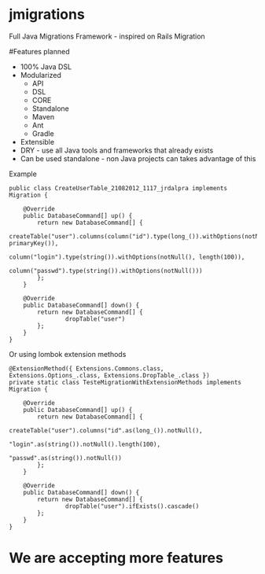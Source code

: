 jmigrations
===========

Full Java Migrations Framework - inspired on Rails Migration

#Features planned

- 100% Java DSL
- Modularized
  - API 
  - DSL
  - CORE
  - Standalone
  - Maven
  - Ant
  - Gradle
- Extensible 
- DRY - use all Java tools and frameworks that already exists
- Can be used standalone - non Java projects can takes advantage of this

Example

	public class CreateUserTable_21082012_1117_jrdalpra implements Migration {		

        @Override
        public DatabaseCommand[] up() {
            return new DatabaseCommand[] {
                    createTable("user").columns(column("id").type(long_()).withOptions(notNull(), primaryKey()),
                                                column("login").type(string()).withOptions(notNull(), length(100)),
                                                column("passwd").type(string()).withOptions(notNull()))
            };
        }

        @Override
        public DatabaseCommand[] down() {
            return new DatabaseCommand[] {
                    dropTable("user")
            };
        }
    }

Or using lombok extension methods

    @ExtensionMethod({ Extensions.Commons.class, Extensions.Options_.class, Extensions.DropTable_.class })
    private static class TesteMigrationWithExtensionMethods implements Migration {

        @Override
        public DatabaseCommand[] up() {
            return new DatabaseCommand[] {
                    createTable("user").columns("id".as(long_()).notNull(),
                                                "login".as(string()).notNull().length(100),
                                                "passwd".as(string()).notNull())
            };
        }

        @Override
        public DatabaseCommand[] down() {
            return new DatabaseCommand[] {
                    dropTable("user").ifExists().cascade()
            };
        }
    }	

# We are accepting more features

